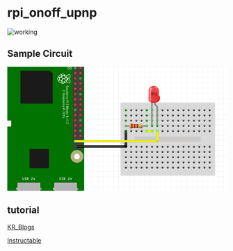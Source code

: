 # rpi_onoff_upnp

![working](https://raw.githubusercontent.com/keepworking/rpi_onoff_upnp/master/working.gif "is working!!")

## Sample Circuit

![circuit](https://raw.githubusercontent.com/keepworking/rpi_onoff_upnp/master/circuit.png "circuit!!")

## tutorial

[KR_Blogs](https://blog.naver.com/roboholic84/221378011910)

[Instructable](https://www.instructables.com/id/Controlling-LED-With-Raspberrypi-by-Simple-Port-Fo/)
